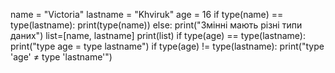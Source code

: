 name = "Victoria"
lastname = "Khviruk"
age = 16
if type(name) == type(lastname):
    print(type(name))
else:
    print("Змінні мають різні типи даних")
list=[name, lastname]
print(list)
if type(age) == type(lastname):
    print("type age = type lastname")
if type(age) != type(lastname):
    print("type 'age' ≠ type 'lastname'")
